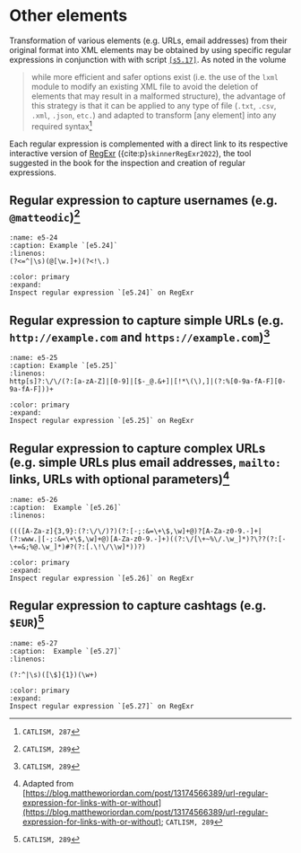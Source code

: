 # Other elements

Transformation of various elements (e.g. URLs, email addresses) from their original format into XML elements may be obtained by using specific regular expressions in conjunction with with script [`[s5.17]`](hashtags.md#s5-17). As noted in the volume

> while more efficient and safer options exist (i.e. the use of the `lxml` module to modify an existing XML file to avoid the deletion of elements that may result in a malformed structure), the advantage of this strategy is that it can be applied to any type of file (`.txt`, `.csv`, `.xml`, `.json`, `etc.`) and adapted to transform [any element] into any required syntax[^sn5] 

Each regular expression is complemented with a direct link to its respective interactive version of [RegExr](https://regexr.com/) ({cite:p}`skinnerRegExr2022`), the tool suggested in the book for the inspection and creation of regular expressions.

## Regular expression to capture usernames (e.g. `@matteodic`)[^sn1]
```{code-block} bash
:name: e5-24
:caption: Example `[e5.24]` 
:linenos:
(?<=^|\s)(@[\w.]+)(?<!\.)
```

```{button-link} https://regexr.com/7j6rf
:color: primary
:expand:
Inspect regular expression `[e5.24]` on RegExr
```

## Regular expression to capture simple URLs (e.g. `http://example.com` and `https://example.com`)[^sn2]
```{code-block} bash
:name: e5-25
:caption: Example `[e5.25]` 
:linenos:
http[s]?:\/\/(?:[a-zA-Z]|[0-9]|[$-_@.&+]|[!*\(\),]|(?:%[0-9a-fA-F][0-9a-fA-F]))+
```

```{button-link} https://regexr.com/7j6ro
:color: primary
:expand:
Inspect regular expression `[e5.25]` on RegExr
```

## Regular expression to capture complex URLs (e.g. simple URLs plus email addresses, `mailto:` links, URLs with optional parameters)[^sn3]
```{code-block} bash
:name: e5-26
:caption:  Example `[e5.26]` 
:linenos:

((([A-Za-z]{3,9}:(?:\/\/)?)(?:[-;:&=\+\$,\w]+@)?[A-Za-z0-9.-]+|(?:www.|[-;:&=\+\$,\w]+@)[A-Za-z0-9.-]+)((?:\/[\+~%\/.\w_]*)?\??(?:[-\+=&;%@.\w_]*)#?(?:[.\!\/\\w]*))?)
```

```{button-link} https://regexr.com/7j6rr
:color: primary
:expand:
Inspect regular expression `[e5.26]` on RegExr
```

## Regular expression to capture cashtags (e.g. `$EUR`)[^sn4]
```{code-block} bash
:name: e5-27
:caption:  Example `[e5.27]` 
:linenos:

(?:^|\s)([\$]{1})(\w+)
```

```{button-link} https://regexr.com/7j6s1
:color: primary
:expand:
Inspect regular expression `[e5.27]` on RegExr
```


[^sn1]:  `CATLISM, 289`
[^sn2]:  `CATLISM, 289`
[^sn3]: Adapted from [https://blog.mattheworiordan.com/post/13174566389/url-regular-expression-for-links-with-or-without](https://blog.mattheworiordan.com/post/13174566389/url-regular-expression-for-links-with-or-without); `CATLISM, 289`
[^sn4]:  `CATLISM, 289`
[^sn5]: `CATLISM, 287`